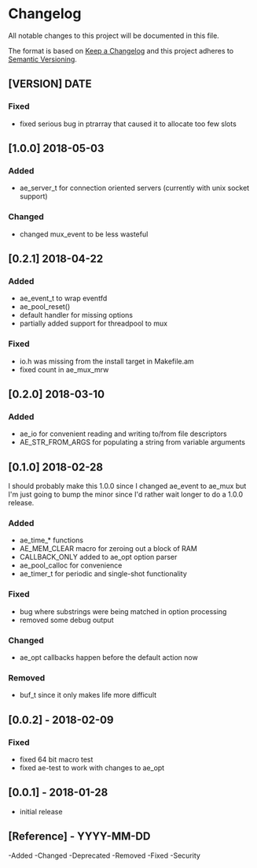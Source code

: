 # Changelog
All notable changes to this project will be documented in this file.

The format is based
on [Keep a Changelog](http://keepachangelog.com/en/1.0.0/) and this
project adheres
to [Semantic Versioning](http://semver.org/spec/v2.0.0.html).

## [VERSION] DATE
### Fixed
- fixed serious bug in ptrarray that caused it to allocate too few
  slots


## [1.0.0] 2018-05-03
### Added 
- ae_server_t for connection oriented servers (currently with unix
  socket support)
### Changed 
- changed mux_event to be less wasteful

## [0.2.1] 2018-04-22
### Added 
- ae_event_t to wrap eventfd
- ae_pool_reset()
- default handler for missing options
- partially added support for threadpool to mux
### Fixed
- io.h was missing from the install target in Makefile.am
- fixed count in ae_mux_mrw

## [0.2.0] 2018-03-10
### Added
- ae_io for convenient reading and writing to/from file descriptors
- AE_STR_FROM_ARGS for populating a string from variable arguments

## [0.1.0] 2018-02-28
I should probably make this 1.0.0 since I changed ae_event to ae_mux
but I'm just going to bump the minor since I'd rather wait longer to
do a 1.0.0 release.
### Added
- ae_time_* functions
- AE_MEM_CLEAR macro for zeroing out a block of RAM
- CALLBACK_ONLY added to ae_opt option parser
- ae_pool_calloc for convenience
- ae_timer_t for periodic and single-shot functionality
### Fixed
- bug where substrings were being matched in option processing
- removed some debug output
### Changed
- ae_opt callbacks happen before the default action now
### Removed
- buf_t since it only makes life more difficult


## [0.0.2] - 2018-02-09
### Fixed
- fixed 64 bit macro test
- fixed ae-test to work with changes to ae_opt
## [0.0.1] - 2018-01-28
- initial release


## [Reference] - YYYY-MM-DD
-Added 
-Changed 
-Deprecated 
-Removed 
-Fixed 
-Security 
